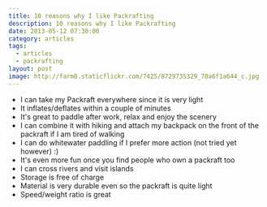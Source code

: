 ```yaml
---
title: 10 reasons why I like Packrafting
description: 10 reasons why I like Packrafting
date: 2013-05-12 07:30:00
category: articles
tags:
  - articles
  - packrafting
layout: post
image: http://farm8.staticflickr.com/7425/8729735329_78a6f1a644_c.jpg
---
```


<amp-img src="http://farm8.staticflickr.com/7425/8729735329_78a6f1a644_c.jpg" width="800" height="434" alt="Best lightweight water filters 2017"></amp-img>

<ul>
<li>I can take my Packraft everywhere since it is very light</li>
<li>It inflates/deflates within a couple of minutes</li>
<li>It's great to paddle after work, relax and enjoy the scenery</li>
<li>I can combine it with hiking and attach my backpack on the front of the packraft if I am tired of walking</li>
<li>I can do whitewater paddling if I prefer more action (not tried yet however) :)</li>
<li>It's even more fun once you find people who own a packraft too</li>
<li>I can cross rivers and visit islands</li>
<li>Storage is free of charge</li>
<li>Material is very durable even so the packraft is quite light</li>
<li>Speed/weight ratio is great</li>
</ul>
